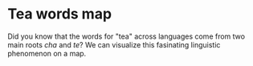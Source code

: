 # Tea words map
Did you know that the words for "tea" across languages come from two main roots _cha_ and _te_? We can visualize this fasinating linguistic phenomenon on a map.
